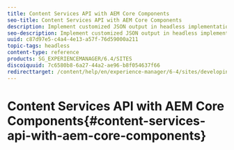 ```yaml
---
title: Content Services API with AEM Core Components
seo-title: Content Services API with AEM Core Components
description: Implement customized JSON output in headless implementations using AEM Core Components.
seo-description: Implement customized JSON output in headless implementations using AEM Core Components.
uuid: c87d97e5-c4a4-4e13-a57f-76d59000a211
topic-tags: headless
content-type: reference
products: SG_EXPERIENCEMANAGER/6.4/SITES
discoiquuid: 7c6580b8-6a27-44a2-ae96-b8f054637f66
redirecttarget: /content/help/en/experience-manager/6-4/sites/developing/using/json-exporter-components
---
```


# Content Services API with AEM Core Components{#content-services-api-with-aem-core-components}

